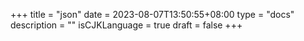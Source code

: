 +++
title = "json"
date = 2023-08-07T13:50:55+08:00
type = "docs"
description = ""
isCJKLanguage = true
draft = false
+++